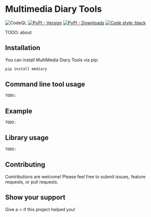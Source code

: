 # Multimedia Diary Tools 

![CodeQL](https://github.com/sashacmc/mmdiary/workflows/CodeQL/badge.svg)
[![PyPI - Version](https://img.shields.io/pypi/v/mmdiary.svg)](https://pypi.org/project/mmdiary)
[![PyPI - Downloads](https://pepy.tech/badge/mmdiary)](https://pepy.tech/project/mmdiary)
[![Code style: black](https://img.shields.io/badge/code%20style-black-000000.svg)](https://github.commdiarym/psf/black)

TODO: about

## Installation

You can install MultiMedia Diary Tools via pip:

```bash
pip install mmdiary
```

## Command line tool usage

```bash
TODO:
```

## Example

```bash
TODO:
```

## Library usage

```python
TODO:
```

## Contributing

Contributions are welcome! Please feel free to submit issues, feature requests, or pull requests.

## Show your support
Give a ⭐️ if this project helped you!

